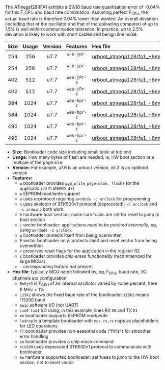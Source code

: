 The ATmega128RFA1 exhibits a SWIO baud rate quantisation error of -0.04% for this F_CPU and baud rate combination. Assuming perfect F<sub>CPU</sub>, the actual baud rate is therefore 0.04% lower than wanted. An overall deviation (including that of the oscillator and that of the uploading computer) of up to 1.5% is well within communication tolerance. In practice, up to 2.5% deviation is likely to work with short cables and benign line noise.

|Size|Usage|Version|Features|Hex file|
|:-:|:-:|:-:|:-:|:--|
|254|256|u7.7|`w-u-jpr--`|[urboot_atmega128rfa1_+8m0j+1_++19k2_swio_rxd2_txd3.hex](https://raw.githubusercontent.com/stefanrueger/urboot.hex/main/mcus/atmega128rfa1/internal_oscillator/fcpu_+8m0j+1/br_++19k2/urboot_atmega128rfa1_+8m0j+1_++19k2_swio_rxd2_txd3.hex)|
|254|256|u7.7|`w-u-jpr--`|[urboot_atmega128rfa1_+8m0j+1_++19k2_swio_rxe0_txe1.hex](https://raw.githubusercontent.com/stefanrueger/urboot.hex/main/mcus/atmega128rfa1/internal_oscillator/fcpu_+8m0j+1/br_++19k2/urboot_atmega128rfa1_+8m0j+1_++19k2_swio_rxe0_txe1.hex)|
|402|512|u7.7|`weu-jPr-c`|[urboot_atmega128rfa1_+8m0j+1_++19k2_swio_rxd2_txd3_ee_lednop_fr_ce.hex](https://raw.githubusercontent.com/stefanrueger/urboot.hex/main/mcus/atmega128rfa1/internal_oscillator/fcpu_+8m0j+1/br_++19k2/urboot_atmega128rfa1_+8m0j+1_++19k2_swio_rxd2_txd3_ee_lednop_fr_ce.hex)|
|402|512|u7.7|`weu-jPr-c`|[urboot_atmega128rfa1_+8m0j+1_++19k2_swio_rxe0_txe1_ee_lednop_fr_ce.hex](https://raw.githubusercontent.com/stefanrueger/urboot.hex/main/mcus/atmega128rfa1/internal_oscillator/fcpu_+8m0j+1/br_++19k2/urboot_atmega128rfa1_+8m0j+1_++19k2_swio_rxe0_txe1_ee_lednop_fr_ce.hex)|
|384|1024|u7.7|`weu-hpr-c`|[urboot_atmega128rfa1_+8m0j+1_++19k2_swio_rxd2_txd3_ee_lednop_fr_ce_hw.hex](https://raw.githubusercontent.com/stefanrueger/urboot.hex/main/mcus/atmega128rfa1/internal_oscillator/fcpu_+8m0j+1/br_++19k2/urboot_atmega128rfa1_+8m0j+1_++19k2_swio_rxd2_txd3_ee_lednop_fr_ce_hw.hex)|
|384|1024|u7.7|`weu-hpr-c`|[urboot_atmega128rfa1_+8m0j+1_++19k2_swio_rxe0_txe1_ee_lednop_fr_ce_hw.hex](https://raw.githubusercontent.com/stefanrueger/urboot.hex/main/mcus/atmega128rfa1/internal_oscillator/fcpu_+8m0j+1/br_++19k2/urboot_atmega128rfa1_+8m0j+1_++19k2_swio_rxe0_txe1_ee_lednop_fr_ce_hw.hex)|
|490|1024|u7.7|`wes-hpr-c`|[urboot_atmega128rfa1_+8m0j+1_++19k2_swio_rxd2_txd3_ee_lednop_fr_ce_stk500_hw.hex](https://raw.githubusercontent.com/stefanrueger/urboot.hex/main/mcus/atmega128rfa1/internal_oscillator/fcpu_+8m0j+1/br_++19k2/urboot_atmega128rfa1_+8m0j+1_++19k2_swio_rxd2_txd3_ee_lednop_fr_ce_stk500_hw.hex)|
|490|1024|u7.7|`wes-hpr-c`|[urboot_atmega128rfa1_+8m0j+1_++19k2_swio_rxe0_txe1_ee_lednop_fr_ce_stk500_hw.hex](https://raw.githubusercontent.com/stefanrueger/urboot.hex/main/mcus/atmega128rfa1/internal_oscillator/fcpu_+8m0j+1/br_++19k2/urboot_atmega128rfa1_+8m0j+1_++19k2_swio_rxe0_txe1_ee_lednop_fr_ce_stk500_hw.hex)|

- **Size:** Bootloader code size including small table at top end
- **Usage:** How many bytes of flash are needed, ie, HW boot section or a multiple of the page size
- **Version:** For example, u7.6 is an urboot version, o5.2 is an optiboot version
- **Features:**
  + `w` bootloader provides `pgm_write_page(sram, flash)` for the application at `FLASHEND-4+1`
  + `e` EEPROM read/write support
  + `u` uses urprotocol requiring `avrdude -c urclock` for programming
  + `s` uses skeleton of STK500v1 protocol (deprecated); `-c urclock` and `-c arduino` both work
  + `h` hardware boot section: make sure fuses are set for reset to jump to boot section
  + `j` vector bootloader: applications *need to be patched externally*, eg, using `avrdude -c urclock`
  + `p` bootloader protects itself from being overwritten
  + `P` vector bootloader only: protects itself and reset vector from being overwritten
  + `r` preserves reset flags for the application in the register R2
  + `c` bootloader provides chip erase functionality (recommended for large MCUs)
  + `-` corresponding feature not present
- **Hex file:** typically MCU name followed by, eg, F<sub>CPU</sub>, baud rate, I/O channels etc configuration
  + `8m0j+1` is F<sub>CPU</sub> of an internal oscillator varied by some percent, here 8 MHz + 1%
  + `115k2` shows the fixed baud rate of the bootloader: `115k2` means 115200 baud
  + `swio` software I/O (not UART)
  + `rxd0 txd1` I/O using, in this example, lines RX `D0` and TX `D1`
  + `ee` bootloader supports EEPROM read/write
  + `lednop` is a template bootloader with `mov rx,rx` nops as placeholders for LED operations
  + `fr` bootloader provides non-essential code ("frills") for smoother error handling
  + `ce` bootloader provides a chip erase command
  + `stk500` uses deprecated STK500v1 protocol to communicate with bootloader
  + `hw` hardware supported bootloader: set fuses to jump to the HW boot section, not to reset vector
